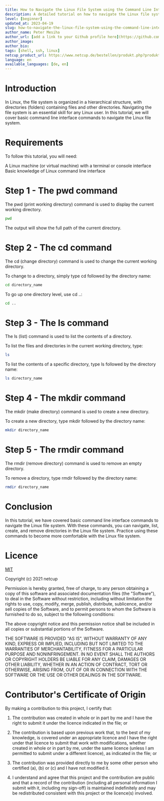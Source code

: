 ```yaml
---
title: How to Navigate the Linux File System using the Command Line Interface
description: A detailed tutorial on how to navigate the Linux file system using basic command line interface commands
level: [beginner]
updated_at: 2023-04-19
slug: how-to-navigate-the-linux-file-system-using-the-command-line-interface
author_name: Peter Mesiha
author_url: [add a link to your Github profile here](https://github.com/MrReginaldKray)
author_image:
author_bio:
tags: [shell, ssh, linux] 
netcup_product_url: https://www.netcup.de/bestellen/produkt.php?produkt=2884 with server in vienna
language: en
available_languages: [de, en]
---
```


# Introduction

In Linux, the file system is organized in a hierarchical structure, with directories (folders) containing files and other directories. Navigating the file system is an essential skill for any Linux user. In this tutorial, we will cover basic command line interface commands to navigate the Linux file system.

# Requirements

To follow this tutorial, you will need:

A Linux machine (or virtual machine) with a terminal or console interface
Basic knowledge of Linux command line interface

# Step 1 - The pwd command

The pwd (print working directory) command is used to display the current working directory.

``` bash
pwd
```

The output will show the full path of the current directory.

# Step 2 - The cd command

The cd (change directory) command is used to change the current working directory.

To change to a directory, simply type cd followed by the directory name:

``` bash
cd directory_name
```

To go up one directory level, use cd ..:

``` bash
cd ..
```

# Step 3 - The ls command

The ls (list) command is used to list the contents of a directory.

To list the files and directories in the current working directory, type:

``` bash
ls
```

To list the contents of a specific directory, type ls followed by the directory name:

``` bash
ls directory_name
```

# Step 4 - The mkdir command

The mkdir (make directory) command is used to create a new directory.

To create a new directory, type mkdir followed by the directory name:

``` bash
mkdir directory_name
```

# Step 5 - The rmdir command

The rmdir (remove directory) command is used to remove an empty directory.

To remove a directory, type rmdir followed by the directory name:

``` bash
rmdir directory_name
```

# Conclusion

In this tutorial, we have covered basic command line interface commands to navigate the Linux file system. With these commands, you can navigate, list, create, and remove directories in the Linux file system. Practice using these commands to become more comfortable with the Linux file system.

# Licence

[MIT](https://github.com/netcup-community/community-tutorials/blob/main/LICENSE)

Copyright (c) 2021 netcup

Permission is hereby granted, free of charge, to any person obtaining a copy of this software and associated documentation files (the "Software"), to deal in the Software without restriction, including without limitation the rights to use, copy, modify, merge, publish, distribute, sublicence, and/or sell copies of the Software, and to permit persons to whom the Software is furnished to do so, subject to the following conditions:

The above copyright notice and this permission notice shall be included in all copies or substantial portions of the Software.

THE SOFTWARE IS PROVIDED "AS IS", WITHOUT WARRANTY OF ANY KIND, EXPRESS OR IMPLIED, INCLUDING BUT NOT LIMITED TO THE WARRANTIES OF MERCHANTABILITY, FITNESS FOR A PARTICULAR PURPOSE AND NONINFRINGEMENT. IN NO EVENT SHALL THE AUTHORS OR COPYRIGHT HOLDERS BE LIABLE FOR ANY CLAIM, DAMAGES OR OTHER LIABILITY, WHETHER IN AN ACTION OF CONTRACT, TORT OR OTHERWISE, ARISING FROM, OUT OF OR IN CONNECTION WITH THE SOFTWARE OR THE USE OR OTHER DEALINGS IN THE SOFTWARE.

# Contributor's Certificate of Origin
By making a contribution to this project, I certify that:

 1) The contribution was created in whole or in part by me and I have the right to submit it under the licence indicated in the file; or

 2) The contribution is based upon previous work that, to the best of my knowledge, is covered under an appropriate licence and I have the right under that licence to submit that work with modifications, whether created in whole or in part by me, under the same licence (unless I am permitted to submit under a different licence), as indicated in the file; or

 3) The contribution was provided directly to me by some other person who certified (a), (b) or (c) and I have not modified it.

 4) I understand and agree that this project and the contribution are public and that a record of the contribution (including all personal information I submit with it, including my sign-off) is maintained indefinitely and may be redistributed consistent with this project or the licence(s) involved.
